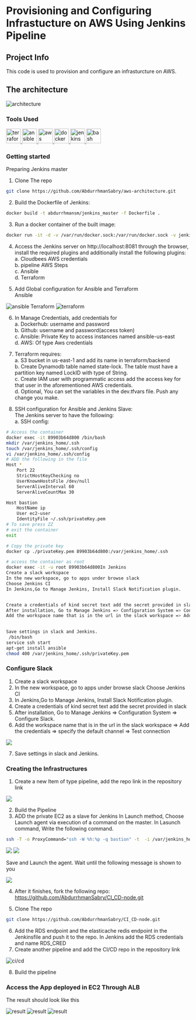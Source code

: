 # Provisioning and Configuring Infrastucture on AWS Using Jenkins Pipeline
## Project Info
This code is used to provision and configure an infrasturcture on AWS.

## The architecture

<img src="./imgs/infra.jpg" alt="architecture"/>

### Tools Used

<a href="https://www.terraform.io/" target="_blank" rel="noreferrer"> <img src="https://www.vectorlogo.zone/logos/terraformio/terraformio-icon.svg" alt="terraform" width="40" height="40"/> </a> <a href="https://www.ansible.com/" target="_blank" rel="noreferrer"> <img src="https://www.vectorlogo.zone/logos/ansible/ansible-icon.svg" alt="ansible" width="40" height="40"/> </a>  <a href="https://aws.amazon.com" target="_blank" rel="noreferrer"> <img src="https://www.vectorlogo.zone/logos/amazon_aws/amazon_aws-icon.svg" alt="aws" width="40" height="40"/> </a> <a href="https://www.gnu.org/software/bash/" target="_blank" rel="noreferrer">  <img src="https://www.vectorlogo.zone/logos/docker/docker-official.svg" alt="docker" width="40" height="40"/> </a> <a href="https://www.jenkins.io" target="_blank" rel="noreferrer"> <img src="https://www.vectorlogo.zone/logos/jenkins/jenkins-icon.svg" alt="jenkins" width="40" height="40"/> </a> <a href="https://www.gnu.org/software/bash/" target="_blank" rel="noreferrer"> <img src="https://www.vectorlogo.zone/logos/gnu_bash/gnu_bash-icon.svg" alt="bash" width="40" height="40"/> </a> 

### Getting started
Preparing Jenkins  master
1. Clone The repo
```bash
git clone https://github.com/AbdurrhmanSabry/aws-architecture.git
```

2. Build the Dockerfile of Jenkins:
```bash
docker build -t abdurrhmansm/jenkins_master -f Dockerfile .
```
3. Run a docker container of the built image:
```bash
docker run -it -d -v /var/run/docker.sock:/var/run/docker.sock -v jenkins-data:/var/jenkins_home  -p 8081:8080 abdurrhmansm/jenkins_master
```
4. Access the Jenkins server on http://localhost:8081 through the browser, install the required plugins and additionally install the following plugins:\
a. Cloudbees AWS  credentials\
b. pipeline AWS Steps\
c. Ansible\
d. Terraform 

5. Add Global configuration for Ansible and Terraform\
Ansible

<img src="./imgs/ansible.jpg" alt="ansible"/>
Terraform

<img src="./imgs/terraform.jpg" alt="terraform"/>

6. In Manage Credentials, add credentials for\
    a. Dockerhub: username and password \
    b. Github: username and password(access token)\
    c. Ansible: Private Key to access instances named ansible-us-east\
    d. AWS: Of type Aws credentials

7. Terraform requires:\
a. S3 bucket in us-east-1 and add its name in terraform/backend\
b. Create Dynamodb table named state-lock. The table must have a partition key named LockID with type of String.\
c. Create IAM user with programmatic access add the access key for that user in the aforementioned AWS credentials.\
d. Optional, You can set the variables in the dev.tfvars file. Push any change you make.
8. SSH configuration for Ansible and Jenkins Slave:\
The Jenkins server to have the following:\
a. SSH config:
```bash
# Access the container
docker exec -it 89903b64d800 /bin/bash
mkdir /var/jenkins_home/.ssh
touch /var/jenkins_home/.ssh/config
vi /var/jenkins_home/.ssh/config
# ADD the following in the file
Host *
    Port 22
    StrictHostKeyChecking no
    UserKnownHostsFile /dev/null
    ServerAliveInterval 60
    ServerAliveCountMax 30

Host bastion
    HostName ip
    User ec2-user
    IdentityFile ~/.ssh/privateKey.pem
# To save press ZZ
# exit the container
exit 

# Copy the private key
docker cp ./privateKey.pem 89903b64d800:/var/jenkins_home/.ssh

# access the container as root
docker exec -it -u root 89903b64d800In Jenkins
Create a slack workspace
In the new workspace, go to apps under browse slack
Choose Jenkins CI 
In Jenkins,Go to Manage Jenkins, Install Slack Notification plugin.   


Create a credentials of kind secret text add the secret provided in slack
After installation, Go to Manage Jenkins => Configuration System => Configure Slack. 
Add the workspace name that is in the url in the slack workspace => Add the credentials => specify the default channel => Test connection
 

Save settings in slack and Jenkins.
 /bin/bash
service ssh start
apt-get install ansible 
chmod 400 /var/jenkins_home/.ssh/privateKey.pem
```
### Configure Slack
1. Create a slack workspace
2. In the new workspace, go to apps under browse slack
Choose Jenkins CI 
3. In Jenkins,Go to Manage Jenkins, Install Slack Notification plugin.   
4. Create a credentials of kind secret text add the secret provided in slack
5. After installation, Go to Manage Jenkins => Configuration System => Configure Slack. 
6. Add the workspace name that is in the url in the slack workspace => Add the credentials => specify the default channel => Test connection
<img src="./imgs/test-connection.jpg"/>

7. Save settings in slack and Jenkins.

### Creating the Infrastructures
1. Create a new Item of type pipeline, add the repo link in the repository link

<img src="./imgs/infra-pipeline.jpg"/>

2. Build the Pipeline
3. ADD the private EC2 as a slave for Jenkins
In Launch method, Choose Launch agent via execution of a command on the master. In Lasunch command, Write the following command.
``` bash
ssh -T -o ProxyCommand="ssh -W %h:%p -q bastion" -t  -i /var/jenkins_home/.ssh/privatekey.pem ec2-user@private_ip of instance exec  java -jar ~/bin/agent.jar
```
<img src="./imgs/slave1.jpg"/>
<img src="./imgs/slave2.jpg"/>

Save and Launch the agent. Wait until the following message is shown to you

<img src="./imgs/jenkinsslave.jpg"/>


4. After it finishes, fork the following repo:
https://github.com/AbdurrhmanSabry/CI_CD-node.git

5. Clone The repo
```bash
git clone https://github.com/AbdurrhmanSabry/CI_CD-node.git
```
6. Add the RDS endpoint and the elasticache redis endpoint in the Jenkinsfile and push it to the repo. In Jenkins add the RDS credentials  and name RDS_CRED
7. Create another pipeline and add the CI/CD repo in the repository link

<img src="./imgs/ci-cd-pipeline.jpg" alt="ci/cd"/>

8. Build the pipeline

### Access the App deployed in EC2 Through ALB

The result should look like this

<img src="./imgs/res0.jpg" alt="result"/>

<img src="./imgs/res1.jpg" alt="result"/>

<img src="./imgs/res2.jpg" alt="result"/>
